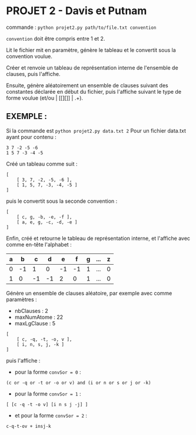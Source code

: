 # PROJET 2 - Davis et Putnam

commande : `python projet2.py path/to/file.txt convention`

`convention` doit être compris entre 1 et 2.

Lit le fichier mit en paramètre, génère le tableau et le convertit sous la convention voulue.

Créer et renvoie un tableau de représentation interne de l'ensemble de clauses, puis l'affiche.

Ensuite, génère aléatoirement un ensemble de clauses suivant des constantes déclarée en début du fichier, puis l'affiche suivant le type de forme voulue (et/ou | [[][]] | .+).

## EXEMPLE :

Si la commande est `python projet2.py data.txt 2`
Pour un fichier data.txt ayant pour contenu :
```
3 7 -2 -5 -6
1 5 7 -3 -4 -5
```

Créé un tableau comme suit :
```
[
    [ 3, 7, -2, -5, -6 ],
    [ 1, 5, 7, -3, -4, -5 ]
]
```

puis le convertit sous la seconde convention :
```
[
    [ c, g, -b, -e, -f ],
    [ a, e, g, -c, -d, -e ]
]
```

Enfin, créé et retourne le tableau de représentation interne, et l'affiche avec comme en-tête l'alphabet :

| a   |  b  |  c  |  d  |  e  |  f  |  g  | ... |  z  |
| --- | --- | --- | --- | --- | --- | --- | --- | --- |
| 0   | -1  | 1   | 0   | -1  | -1  | 1   | ... | 0   |
| 1   | 0   | -1  | -1  | 2   | 0   | 1   | ... | 0   |

Génère un ensemble de clauses aléatoire, par exemple avec comme paramètres :

* nbClauses : 2
* maxNumAtome : 22
* maxLgClause : 5

```
[
    [ c, -q, -t, -o, v ],
    [ i, n, s, j, -k ]
]
```

puis l'affiche :

* pour la forme `convSor = 0` :

`(c or -q or -t or -o or v) and (i or n or s or j or -k)`

* pour la forme `convSor = 1` :

`[ [c -q -t -o v] [i n s j -j] ]`

* et pour la forme `convSor = 2` :

`c-q-t-ov + insj-k`